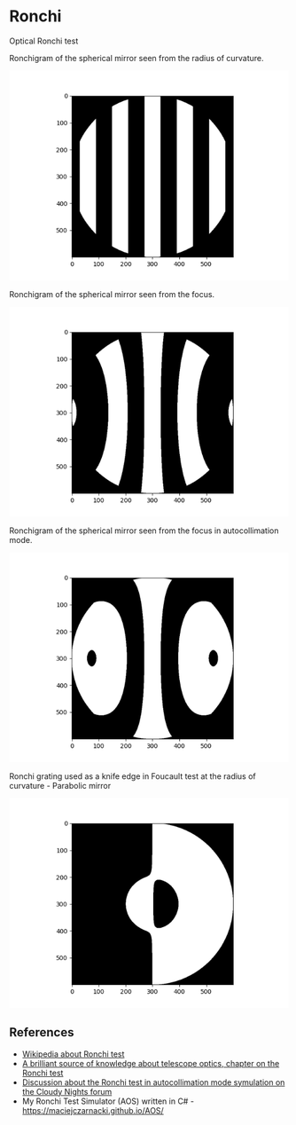 # Ronchi
Optical Ronchi test

Ronchigram of the spherical mirror seen from the radius of curvature.

![Ronchigram of the spherical mirror seen from the radius of curvature](/images/Sphere_at_roc.png)

Ronchigram of the spherical mirror seen from the focus.

![Ronchigram of the spherical mirror seen from the focus](/images/Sphere_at_focus.png)

Ronchigram of the spherical mirror seen from the focus in autocollimation mode.

![Ronchigram of the spherical mirror seen from the focus in autocollimation mode](/images/Sphere_at_focus_autocollimation_mode.png)

Ronchi grating used as a knife edge in Foucault test at the radius of curvature - Parabolic mirror

![Ronchi grating used as a knife edge in Foucault test at the radius of curvature - Parabolic mirror](/images/Parabola_at_roc_ronchi_as_knife_edge.png)


## References
- [Wikipedia about Ronchi test](https://en.wikipedia.org/wiki/Ronchi_test)
- [A brilliant source of knowledge about telescope optics, chapter on the Ronchi test](https://www.telescope-optics.net/ronchi_test.htm)
- [Discussion about the Ronchi test in autocollimation mode symulation on the Cloudy Nights forum](https://www.cloudynights.com/topic/812098-dpac-test-simulation-comparison/?hl=aos)
- My Ronchi Test Simulator (AOS) written in C# - https://maciejczarnacki.github.io/AOS/
